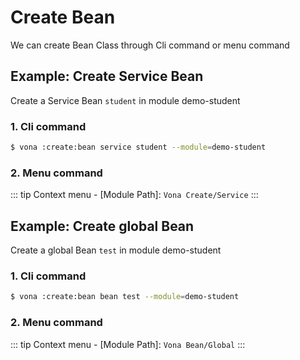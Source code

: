 # Create Bean

We can create Bean Class through Cli command or menu command

## Example: Create Service Bean

Create a Service Bean `student` in module demo-student

### 1. Cli command

``` bash
$ vona :create:bean service student --module=demo-student
```

### 2. Menu command

::: tip
Context menu - [Module Path]: `Vona Create/Service`
:::

## Example: Create global Bean

Create a global Bean `test` in module demo-student

### 1. Cli command

``` bash
$ vona :create:bean bean test --module=demo-student
```

### 2. Menu command

::: tip
Context menu - [Module Path]: `Vona Bean/Global`
:::